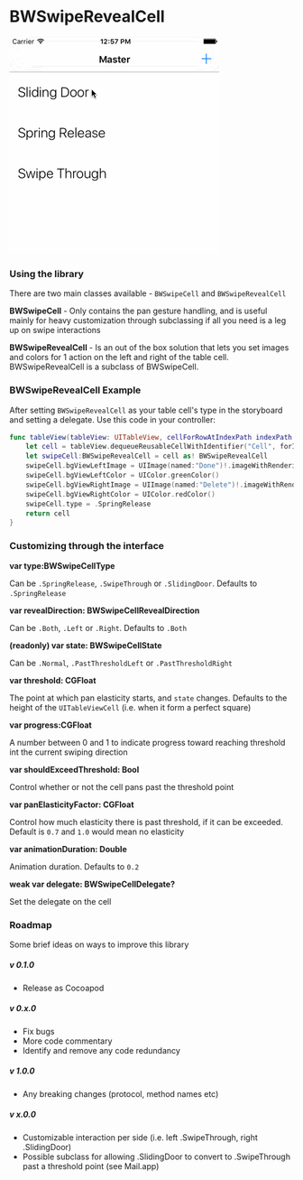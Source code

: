 
# BWSwipeRevealCell

![Example](https://raw.githubusercontent.com/bitwit/BWSwipeRevealCell/master/example.gif)

### Using the library

There are two main classes available - `BWSwipeCell` and `BWSwipeRevealCell`

**BWSwipeCell** - Only contains the pan gesture handling, and is useful mainly for heavy customization through subclassing if all you need is a leg up on swipe interactions

**BWSwipeRevealCell** - Is an out of the box solution that lets you set images and colors for 1 action on the left and right of the table cell. BWSwipeRevealCell is a subclass of BWSwipeCell.


### BWSwipeRevealCell Example
After setting `BWSwipeRevealCell` as your table cell's type in the storyboard and setting a delegate. Use this code in your controller:
```swift
func tableView(tableView: UITableView, cellForRowAtIndexPath indexPath: NSIndexPath) -> UITableViewCell {
    let cell = tableView.dequeueReusableCellWithIdentifier("Cell", forIndexPath: indexPath)
    let swipeCell:BWSwipeRevealCell = cell as! BWSwipeRevealCell
    swipeCell.bgViewLeftImage = UIImage(named:"Done")!.imageWithRenderingMode(.AlwaysTemplate)
    swipeCell.bgViewLeftColor = UIColor.greenColor()
    swipeCell.bgViewRightImage = UIImage(named:"Delete")!.imageWithRenderingMode(.AlwaysTemplate)
    swipeCell.bgViewRightColor = UIColor.redColor()
    swipeCell.type = .SpringRelease
    return cell
}
```

### Customizing through the interface

**var type:BWSwipeCellType**

Can be `.SpringRelease`, `.SwipeThrough` or `.SlidingDoor`. Defaults to `.SpringRelease`

**var revealDirection: BWSwipeCellRevealDirection**

Can be `.Both`, `.Left` or `.Right`. Defaults to `.Both`

**(readonly) var state: BWSwipeCellState**

Can be `.Normal`, `.PastThresholdLeft` or `.PastThresholdRight`

**var threshold: CGFloat**

The point at which pan elasticity starts, and `state` changes. Defaults to the height of the `UITableViewCell` (i.e. when it form a perfect square)

**var progress:CGFloat**

A number between 0 and 1 to indicate progress toward reaching threshold int the current swiping direction

**var shouldExceedThreshold: Bool**

Control whether or not the cell pans past the threshold point

**var panElasticityFactor: CGFloat**

Control how much elasticity there is past threshold, if it can be exceeded. Default is `0.7` and `1.0` would mean no elasticity

**var animationDuration: Double**

Animation duration. Defaults to `0.2`

**weak var delegate: BWSwipeCellDelegate?**

Set the delegate on the cell

### Roadmap
Some brief ideas on ways to improve this library

##### v 0.1.0
- Release as Cocoapod

##### v 0.x.0
- Fix bugs
- More code commentary
- Identify and remove any code redundancy

##### v 1.0.0
- Any breaking changes (protocol, method names etc)

##### v x.0.0
- Customizable interaction per side (i.e. left .SwipeThrough, right .SlidingDoor)
- Possible subclass for allowing .SlidingDoor to convert to .SwipeThrough past a threshold point (see Mail.app)
